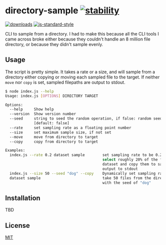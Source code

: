 # directory-sample [![stability][0]][1]
[![downloads][8]][9] [![js-standard-style][10]][11]

CLI to sample from a directory. I had to make this because all the CLI tools I came across broke either because they couldn't handle an 8 million file directory, or because they didn't sample evenly. 


## Usage

The script is pretty simple. It takes a rate or a size, and will sample from a directory either copying or moving each sampled file to the target. If neither `move` nor `copy` is set, sampled filepaths are output to stdout.

```bash
$ node index.js --help
Usage: index.js [OPTIONS] DIRECTORY TARGET

Options:
  --help     Show help                                                 [boolean]
  --version  Show version number                                       [boolean]
  --seed     string to seed the random operation, if false: random seed
             [default: false]
  --rate     set sampling rate as a floating point number
  --size     set maximum sample size, if not set
  --move     move from directory to target                             [boolean]
  --copy     copy from directory to target                             [boolean]

Examples:
  index.js --rate 0.2 dataset sample        set sampling rate to be 0.2, and
                                            select roughly 20% of the files from
                                            dataset and copy them to sample,
                                            output to stdout
  index.js --size 50 --seed "dog" --copy    Dynamically set sampling rate to
  dataset sample                            take 50 files from the directory,
                                            with the seed of "dog"

```

## Installation
TBD

## License
[MIT](https://tldrlegal.com/license/mit-license)

[0]: https://img.shields.io/badge/stability-experimental-orange.svg?style=flat-square
[1]: https://nodejs.org/api/documentation.html#documentation_stability_index
[2]: https://img.shields.io/npm/v/directory-sample.svg?style=flat-square
[3]: https://npmjs.org/package/directory-sample
[4]: https://img.shields.io/travis/jdvorak/directory-sample/master.svg?style=flat-square
[5]: https://travis-ci.org/jdvorak/directory-sample
[6]: https://img.shields.io/codecov/c/github/jdvorak/directory-sample/master.svg?style=flat-square
[7]: https://codecov.io/github/jdvorak/directory-sample
[8]: http://img.shields.io/npm/dm/directory-sample.svg?style=flat-square
[9]: https://npmjs.org/package/directory-sample
[10]: https://img.shields.io/badge/code%20style-standard-brightgreen.svg?style=flat-square
[11]: https://github.com/feross/standard
